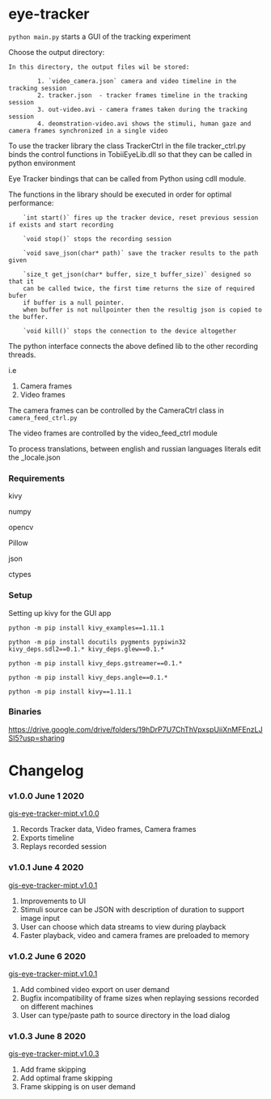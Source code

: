 # eye-tracker
`python main.py` starts a GUI of the tracking experiment 

Choose the output directory: 
    
    In this directory, the output files wil be stored:
        
            1. `video_camera.json` camera and video timeline in the tracking session 
            2. tracker.json  - tracker frames timeline in the tracking session 
            3. out-video.avi - camera frames taken during the tracking session 
            4. deomstration-video.avi shows the stimuli, human gaze and camera frames synchronized in a single video 

To use the tracker library the class TrackerCtrl in the file tracker_ctrl.py binds the control functions in TobiiEyeLib.dll so that they can be called in python environment 


Eye Tracker bindings that can be called from Python using cdll module. 

The functions in the library should be executed in order for optimal performance:
    
        `int start()` fires up the tracker device, reset previous session if exists and start recording 

        `void stop()` stops the recording session
        
        `void save_json(char* path)` save the tracker results to the path given 
         
        `size_t get_json(char* buffer, size_t buffer_size)` designed so that it
        can be called twice, the first time returns the size of required bufer 
        if buffer is a null pointer. 
        when buffer is not nullpointer then the resultig json is copied to the buffer.
        
        `void kill()` stops the connection to the device altogether
        
        
     
  
The python interface connects the above defined lib to the other recording threads. 

i.e 
   1. Camera frames 
   2. Video frames
   
 The camera frames can be controlled by the CameraCtrl class in `camera_feed_ctrl.py` 

 The video frames are controlled by the video_feed_ctrl module
 
 To process translations, between english and russian languages literals edit the _locale.json
 

### Requirements 
kivy

numpy

opencv

Pillow

json

ctypes

### Setup 
   Setting up kivy for the GUI app
   
`python -m pip install kivy_examples==1.11.1`

`python -m pip install docutils pygments pypiwin32 kivy_deps.sdl2==0.1.* kivy_deps.glew==0.1.*`

`python -m pip install kivy_deps.gstreamer==0.1.*`

`python -m pip install kivy_deps.angle==0.1.*`

`python -m pip install kivy==1.11.1`


### Binaries

https://drive.google.com/drive/folders/19hDrP7U7ChThVpxspUiiXnMFEnzLJSI5?usp=sharing 

# Changelog

### v1.0.0 June 1 2020
[gis-eye-tracker-mipt.v1.0.0](https://drive.google.com/file/d/19qfBZYu1MFLIm-piw-WG4E_Tnr5Q8SvG/view?usp=sharing) 
1. Records Tracker data, Video frames, Camera frames 
2. Exports timeline
3. Replays recorded session 

### v1.0.1 June 4 2020
[gis-eye-tracker-mipt.v1.0.1](https://drive.google.com/file/d/19tVGFxqfCK-UdPXCM71L3b1jpx3iVzz5/view?usp=sharing  )
1. Improvements to UI
2. Stimuli source can be JSON with description of duration to support image input 
3. User can choose which data streams to view during playback
4. Faster playback, video and camera frames are preloaded to memory 

### v1.0.2 June 6 2020
[gis-eye-tracker-mipt.v1.0.1](https://drive.google.com/file/d/19ttTYVzQAse1i7ebikz2DqthzJWXP3pN/view?usp=sharing )
1. Add combined video export on user demand
2. Bugfix incompatibility of frame sizes when replaying sessions recorded on different machines
3. User can type/paste path to source directory in the load dialog

### v1.0.3 June 8 2020
[gis-eye-tracker-mipt.v1.0.3](https://drive.google.com/file/d/19u009XUpTa2okOf0svw8bMlMmKz-0sVA/view?usp=sharing)
1. Add frame skipping 
2. Add optimal frame skipping 
3. Frame skipping is on user demand 




